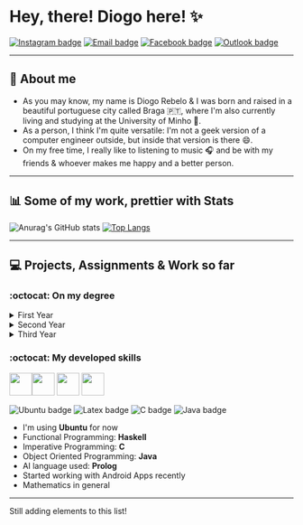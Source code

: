 # Hey, there! Diogo here! :sparkles:
<p style="text-align:center">
 
[![Instagram badge](https://img.shields.io/badge/-Instagram-purple?style=for-the-badge&logo=Instagram&logoColor=white)](https://www.instagram.com/ilkpz_/)
[![Email badge](https://img.shields.io/badge/-Gmail-c71610?style=for-the-badge&logo=Gmail&logoColor=white)](mailto:collabs.ilkpz@gmail.com)
[![Facebook badge](https://img.shields.io/badge/Facebook-1877F2?style=for-the-badge&logo=facebook&logoColor=white)](https://www.facebook.com/digzere)
[![Outlook badge](https://img.shields.io/badge/Microsoft_Outlook-0078D4?style=for-the-badge&logo=microsoft-outlook&logoColor=white)](mailto:diogorebelo17@hotmail.com)
 
</p>
<!--![](images/BannerGit.jpg)-->

- - - - - - - - - - - - - -
## :purple_heart: About me
  * As you may know, my name is Diogo Rebelo & I was born and raised in a beautiful portuguese city called Braga 🇵🇹, where I'm also currently living and studying at the University of Minho 📑.
  * As a person, I think I'm quite versatile: I'm not a geek version of a computer engineer outside, but inside that version is there :smile:.
  * On my free time, I really like to listening to music 🎧 and be with my friends & whoever makes me happy and a better person.
- - - - - - - - - - - - - - - - - -
## :bar_chart: Some of my work, prettier with Stats
![Anurag's GitHub stats](https://github-readme-stats.vercel.app/api?username=Diogo-da-Silva-Rebelo&show_icons=true&theme=radical)
[![Top Langs](https://github-readme-stats.vercel.app/api/top-langs/?username=Diogo-da-Silva-Rebelo&layout=compact&theme=radical)](https://github.com/anuraghazra/github-readme-stats)
- - - - - - - - - - - - - - - - -
## :computer: Projects, Assignments & Work so far
### :octocat: On my degree
<details>
  <summary>First Year</summary>
   <details>
         <summary>First Semester</summary>
        
  ### Laboratórios de Informática I
  * __Trabalho Prático:__ [Recriação do Jogo Clássico "Excite Bike"](https://github.com/Henrique-190/University/tree/main/1st%20Grade/1st%20Semester/LI1)
- - - - - - - 
  
</details>
 <details>
         <summary>Second Semester</summary>
        
  ### Laboratórios de Informática II
  * __Trabalho Prático:__ [Recriação do Jogo Matemático "Rastros"](https://github.com/Diogo-da-Silva-Rebelo/LI2PL7G4.git)
- - - - - - - 
  
</details>
 </details>
 

 
<details>
  <summary>Second Year</summary>
      <details>
         <summary>First Semester</summary>
        
  ### Comunicação de Dados
  * __Trabalho Prático:__ [Sistema de Conversão de Ficheiros](https://github.com/Diogo-da-Silva-Rebelo/Comunicacao-de-Dados.git)
- - - - - - - 
  
</details>
  <details>
         <summary>Second Semester</summary>

 ### Sistemas Operativos
 * __Trabalho Prático:__ [Serviço de aplicação de filtros de áudio por clientes](https://github.com/Diogo-da-Silva-Rebelo/SO_2021.git)
 * __Aulas Práticas:__ [Guiões, Fichas & Apontamentos](https://github.com/Diogo-da-Silva-Rebelo/Sistemas-Operativos.git)
   
 ### Laboratórios de Informática III
 * __Trabalho Prático:__ [Serviço de Gestão de Recomendações](https://github.com/dium-li3/grupo89.git)
    
    
 ### Programação Orientada aos Objetos
 * __Trabalho Prático:__ [Gestão de Equipas de Futebol - *Football Manager*](https://github.com/Diogo-da-Silva-Rebelo/Projeto_POO.git)
 * __Aulas Práticas:__ [Fichas & Notas](https://github.com/Diogo-da-Silva-Rebelo/Programacao-Orientada-aos-Objetos.git)
    
### Cálculo de Programas
 * __Trabalho Prático:__ [Conjunto de Problemas](https://github.com/Diogo-da-Silva-Rebelo/CP_2021.git)
 * __Aulas Práticas:__ [Fichas & Apontamentos](https://github.com/Diogo-da-Silva-Rebelo/Calculo-de-Programas.git)
    
### Primeiros Socorros
 * __Componente Teórica:__ [Resumo da Matéria](https://github.com/Diogo-da-Silva-Rebelo/Primeiros-Socorros.git)
- - - - - - - 
   
  </details>
</details>

<details>
  <summary>Third Year</summary>
      <details>
         <summary>First Semester</summary>
        
  ### Inteligência Artificial
  * __Trabalho Prático:__ [Gestão de um Centro de Distribuição: *Green Distribution*](https://github.com/Diogo-da-Silva-Rebelo/IA-TP.git)
  * __Aulas Práticas:__ [Fichas & Apontamentos](https://github.com/Diogo-da-Silva-Rebelo/Inteligencia-Artificial.git)
 
  ### Sistemas Distribuídos
  * __Trabalho Prático:__ [Serviço de Reserva e Gestão de Voos](https://github.com/Diogo-da-Silva-Rebelo/SD-TP.git)
  * __Aulas Práticas:__ [Guiões, Exercícios & Apontamentos](https://github.com/Diogo-da-Silva-Rebelo/Sistemas-Distribuidos.git)
       
  ### Desenvolvimento de Sistemas e Software
  * __Trabalho Prático:__ [Sistema de Gestão e Reparação de Equipamentos](https://github.com/Diogo-da-Silva-Rebelo/DSS.git)
  * __Aulas Práticas:__ [Fichas, Exercícios & Apontamentos](https://github.com/Diogo-da-Silva-Rebelo/Desenvolvimento-Sistemas-Software.git)
       
  ### Laboratórios de Informática IV
  * __Trabalho Prático:__ Soon
  * __App para Android:__ [Guia Para Locais de Interesse](https://github.com/Diogo-da-Silva-Rebelo/LI4-TP-Android.git) 
       
  ### Comunicações Por Computador
  * __Trabalhos Práticos:__ [TP1 + TP3](https://github.com/Diogo-da-Silva-Rebelo/Comunicacao-Por-Computadores.git) 
  * __Trabalho Prático de Desenvolvimento:__ [TP2 - *Peer to Peer*](https://github.com/Diogo-da-Silva-Rebelo/CC-TP2-2021.git)
- - - - - - - 
  
</details>
 </details>
   
 ### :octocat: My developed skills
 
<img height="40" width="40" src="https://cdn.icon-icons.com/icons2/1381/PNG/512/applicationshaskell_93694.png"/><img height="40" width="40" src="https://cdn.icon-icons.com/icons2/3053/PNG/512/microsoft_visual_studio_code_alt_macos_bigsur_icon_189956.png"/>   <img height="40" width="40" src="https://cdn.icon-icons.com/icons2/3053/PNG/512/intellij_clion_macos_bigsur_icon_190059.png"/>   <img height="40" width="40" src="https://cdn.icon-icons.com/icons2/3053/PNG/512/intellij_macos_bigsur_icon_190061.png"/>

 ![Ubuntu badge](https://img.shields.io/badge/Ubuntu-E95420?style=for-the-badge&logo=ubuntu&logoColor=white)
 ![Latex badge](https://img.shields.io/badge/LaTeX-47A141?style=for-the-badge&logo=LaTeX&logoColor=white)
 ![C badge](https://img.shields.io/badge/C-00599C?style=for-the-badge&logo=c&logoColor=white)
 ![Java badge](https://img.shields.io/badge/Java-ED8B00?style=for-the-badge&logo=java&logoColor=white)
 
<!--![Haskell badge](https://img.shields.io/badge/Hk-Haskell-purple.svg)-->
 * I'm using __Ubuntu__ for now
 * Functional Programming: __Haskell__
 * Imperative Programming: __C__
 * Object Oriented Programming: __Java__
 * AI language used: __Prolog__
 * Started working with Android Apps recently
 * Mathematics in general
- - - - -
 Still adding elements to this list!
